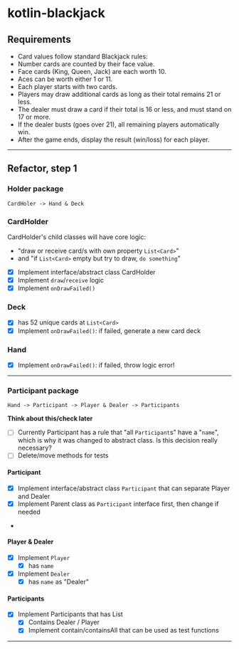 # kotlin-blackjack

## Requirements

- Card values follow standard Blackjack rules:
- Number cards are counted by their face value.
- Face cards (King, Queen, Jack) are each worth 10.
- Aces can be worth either 1 or 11.
- Each player starts with two cards.
- Players may draw additional cards as long as their total remains 21 or less.
- The dealer must draw a card if their total is 16 or less, and must stand on 17 or more.
- If the dealer busts (goes over 21), all remaining players automatically win.
- After the game ends, display the result (win/loss) for each player.

---

## Refactor, step 1

### Holder package

```
CardHoler -> Hand & Deck
```
### CardHolder
CardHolder's child classes will have core logic:
- "draw or receive card/s with own property `List<Card>`"
- and "if `List<Card>` empty but try to draw, `do something`"

- [x] Implement interface/abstract class CardHolder
- [x] Implement `draw`/`receive` logic
- [x] Implement `onDrawFailed()`

### Deck
- [x] has 52 unique cards at `List<Card>`
- [x] Implement `onDrawFailed()`: if failed, generate a new card deck

### Hand
- [x] Implement `onDrawFailed()`: if failed, throw logic error!

---

### Participant package

```
Hand -> Participant -> Player & Dealer -> Participants
```

**Think about this/check later**
- [ ] Currently Participant has a rule that "all `Participant`s" have a "`name`", which is why it was changed to abstract class. Is this decision really necessary?
- [ ] Delete/move methods for tests

#### Participant
- [x] Implement interface/abstract class `Participant` that can separate Player and Dealer
- [x] Implement Parent class as `Participant` interface first, then change if needed
-
#### Player & Dealer
- [x] Implement `Player`
  - [x] has `name`
- [x] Implement `Dealer`
  - [x] has `name` as "Dealer"

#### Participants
- [x] Implement Participants that has List<Participant>
  - [x] Contains Dealer / Player
  - [x] Implement contain/containsAll that can be used as test functions

---